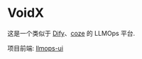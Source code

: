 # VoidX
这是一个类似于 [Dify](https://dify.ai)、[coze](https://coze.com) 的 LLMOps 平台.

项目前端: [llmops-ui](https://github.com/crazyfrankie/llmops-ui)